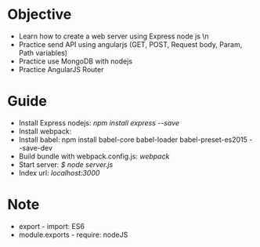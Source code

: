 # Objective
* Learn how to create a web server using Express node js \n
* Practice send API using angularjs (GET, POST, Request body, Param, Path variables)
* Practice use MongoDB with nodejs
* Practice AngularJS Router

# Guide
* Install Express nodejs: _npm install express --save_
* Install webpack: 
* Install babel: npm install babel-core babel-loader babel-preset-es2015 --save-dev
* Build bundle with webpack.config.js: _webpack_
* Start server: _$ node server.js_
* Index url: _localhost:3000_

# Note
* export - import: ES6
* module.exports - require: nodeJS
